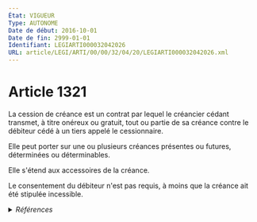 ```yaml
---
État: VIGUEUR
Type: AUTONOME
Date de début: 2016-10-01
Date de fin: 2999-01-01
Identifiant: LEGIARTI000032042026
URL: article/LEGI/ARTI/00/00/32/04/20/LEGIARTI000032042026.xml
---
```


<h1>Article 1321</h1>

La cession de créance est un contrat par lequel le créancier cédant transmet, à
titre onéreux ou gratuit, tout ou partie de sa créance contre le débiteur cédé à
un tiers appelé le cessionnaire.<br />

Elle peut porter sur une ou plusieurs créances présentes ou futures, déterminées
ou déterminables.<br />

Elle s'étend aux accessoires de la créance.<br />

Le consentement du débiteur n'est pas requis, à moins que la créance ait été
stipulée incessible.


<details>
  <summary><em>Références</em></summary>

  <h2>Articles faisant référence à l'article</h2>
  
  <ul>
    <li>
      <a href="https://legal.tricoteuses.fr//redirection/LEGIARTI000032006593?vers=git&vers=legifrance">Ordonnance n° 2016-131 du 10 février 2016 portant réforme du droit des contrats, du régime général et de la preuve des obligations - article 3 ENTIEREMENT_MODIF</a> MODIFIE source
    </li>
  </ul>
  
  <h2>Références faites par l'article</h2>
  
  <ul>
    <li>
      2016-02-10 MODIFIE cible <a href="https://legal.tricoteuses.fr//redirection/LEGIARTI000032006593?vers=git&vers=legifrance">Ordonnance n° 2016-131 du 10 février 2016 portant réforme du droit des contrats, du régime général et de la preuve des obligations - article 3 ENTIEREMENT_MODIF</a>
    </li>
    <li>
      2016-03-08 CITATION cible Arrêté du 8 mars 2016 - art. (V)
    </li>
    <li>
      2017-09-12 CITATION cible <a href="https://legal.tricoteuses.fr//redirection/LEGIARTI000035592386?vers=git&vers=legifrance">Arrêté du 12 septembre 2017 modifiant l'arrêté du 8 mars 2016 pris en application du décret n° 2016-279 du 8 mars 2016 fixant les règles nationales d'éligibilité des dépenses des programmes européens pour la période 2014-2020 - article 1 ENTIEREMENT_MODIF</a>
    </li>
    <li>
      2021-05-05 CITATION cible <a href="https://legal.tricoteuses.fr//redirection/LEGIARTI000047941076?vers=git&vers=legifrance">Arrêté du 5 mai 2021 portant nomenclature des pièces justificatives des dépenses de l'Etat - article Annexe AUTONOME MODIFIE, en vigueur du 2023-08-07 au 2023-12-06</a>
    </li>
    <li>
      2999-01-01 CONCORDANCE source <a href="https://legal.tricoteuses.fr//redirection/LEGIARTI000006442495?vers=git&vers=legifrance">Code civil - article 1692 AUTONOME ABROGE, en vigueur du 1804-03-21 au 2016-10-01</a>
    </li>
    <li>
      2999-01-01 CITATION cible <a href="https://legal.tricoteuses.fr//redirection/LEGIARTI000032042658?vers=git&vers=legifrance">Code civil - article 1701-1 AUTONOME VIGUEUR, en vigueur depuis le 2016-10-01</a>
    </li>
    <li>
      2999-01-01 CITATION cible <a href="https://legal.tricoteuses.fr//redirection/LEGIARTI000044071516?vers=git&vers=legifrance">Code civil - article 2373 AUTONOME VIGUEUR, en vigueur depuis le 2022-01-01</a>
    </li>
    <li>
      2999-01-01 CITATION cible <a href="https://legal.tricoteuses.fr//redirection/LEGIARTI000032042750?vers=git&vers=legifrance">Code de commerce - article L525-6 AUTONOME ABROGE, en vigueur du 2016-10-01 au 2022-01-01</a>
    </li>
    <li>
      2999-01-01 CITATION cible <a href="https://legal.tricoteuses.fr//redirection/LEGIARTI000032468421?vers=git&vers=legifrance">Code monétaire et financier - article L223-13 AUTONOME ABROGE, en vigueur du 2016-10-01 au 2021-12-24</a>
    </li>
    <li>
      CODIFICATION source Loi 1804-02-07
    </li>
  </ul>
</details>

